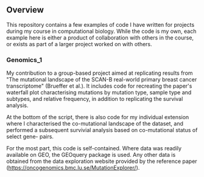 ## Overview
This repository contains a few examples of code I have written for projects during my course in computational biology. 
While the code is my own, each example here is either a product of collaboration with others in the course, or exists 
as part of a larger project worked on with others. 

### Genomics_1
My contribution to a group-based project aimed at replicating results from "The mutational landscape of the SCAN-B 
real-world primary breast cancer transcriptome" (Brueffer et al.). It includes code for recreating the paper's waterfall 
plot characterising mutations by mutation type, sample type and subtypes, and relative frequency, in addition to 
replicating the survival analysis. 

At the bottom of the script, there is also code for my individual extension where I characterised the co-mutational 
landscape of the dataset, and performed a subsequent survivial analysis based on co-mutational status of select gene-
pairs. 

For the most part, this code is self-contained. Where data was readily available on GEO, the GEOquery package is used. 
Any other data is obtained from the data exploration website provided by the reference paper (https://oncogenomics.bmc.lu.se/MutationExplorer/). 

### 
